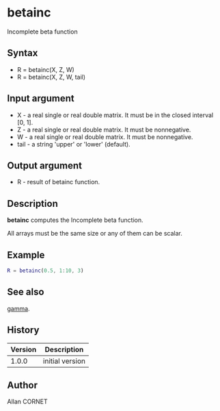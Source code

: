 

# betainc

Incomplete beta function

## Syntax

- R = betainc(X, Z, W)
- R = betainc(X, Z, W, tail)

## Input argument

 - X - a real single or real double matrix. It must be in the closed interval [0, 1].
 - Z - a real single or real double matrix. It must be nonnegative.
 - W - a real single or real double matrix. It must be nonnegative.
 - tail - a string 'upper' or 'lower' (default).

## Output argument

 - R - result of betainc function.

## Description


  <p><b>betainc</b> computes the Incomplete beta function.</p>
  <p>All arrays must be the same size or any of them can be scalar.</p>


## Example

```matlab
R = betainc(0.5, 1:10, 3)
```

## See also

[gamma](gamma.md).
## History

|Version|Description|
|------|------|
|1.0.0|initial version|


## Author

Allan CORNET



